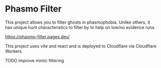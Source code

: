 # Phasmo Filter

This project allows you to filter ghosts in phasmophobia. Unlike others, it has unique hunt characteristics to filter by to help on low/no evidence runs.

https://phasmo-filter.pages.dev/

This project uses vite and react and is deployed to Cloudflare via Cloudflare Workers

TODO improve mimic filtering